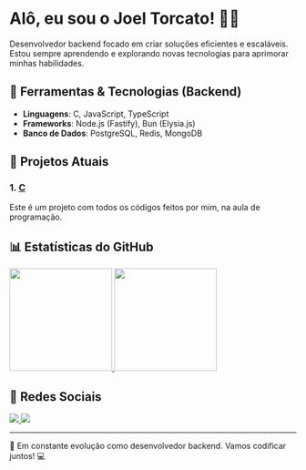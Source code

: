 # Alô, eu sou o Joel Torcato! 👨‍💻

Desenvolvedor backend focado em criar soluções eficientes e escaláveis. Estou sempre aprendendo e explorando novas tecnologias para aprimorar minhas habilidades.

## 🔧 Ferramentas & Tecnologias (Backend)

- **Linguagens**: C, JavaScript, TypeScript
- **Frameworks**: Node.js (Fastify), Bun (Elysia.js)
- **Banco de Dados**: PostgreSQL, Redis, MongoDB

## 🚀 Projetos Atuais

### 1. [**C**](https://github.com/joeltorcato/C)
Este é um projeto com todos os códigos feitos por mim, na aula de programação.

## 📊 Estatísticas do GitHub

<div>
  <a href="https://github.com/joeltorcato">
    <img height="180em" src="https://github-readme-stats.vercel.app/api?username=joeltorcato&show_icons=true&theme=dracula&include_all_commits=true&count_private=true"/>
    <img height="180em" src="https://github-readme-stats.vercel.app/api/top-langs/?username=joeltorcato&layout=compact&langs_count=16&theme=dracula"/>
  </a>
</div>

## 📱 Redes Sociais

<div>
  <a href="https://www.instagram.com/joeltorcato/" target="_blank">
    <img src="https://img.shields.io/badge/-Instagram-%23E4405F?style=for-the-badge&logo=instagram&logoColor=white" target="_blank">
  </a>
  <a href="https://www.linkedin.com/in/joeltorcato/" target="_blank">
    <img src="https://img.shields.io/badge/-LinkedIn-%230077B5?style=for-the-badge&logo=linkedin&logoColor=white" target="_blank">
  </a>
</div>

---

🌱 Em constante evolução como desenvolvedor backend. Vamos codificar juntos! 💻
